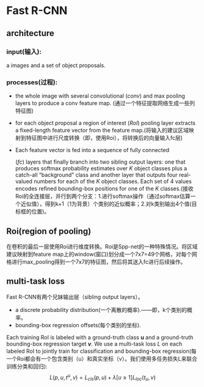 # Fast R-CNN



## architecture

### input(输入):

 a images and a set of object proposals.

### processes(过程):

-  the whole image with several convolutional (*conv*) and max pooling layers to produce a conv feature map. (通过一个特征提取网络生成一些列特征图)

- for each object proposal a region of interest (*RoI*) pooling layer extracts a fixed-length feature vector from the feature map.(将输入的建议区域映射到特征图中进行尺度转换（即，使用Roi），将转换后的向量输入fc层)

- Each feature vector is fed into a sequence of fully connected

  (*fc*) layers that finally branch into two sibling output layers: one that produces softmax probability estimates over *K* object classes plus a catch-all “background” class and another layer that outputs four real-valued numbers for each of the *K* object classes. Each set of 4 values encodes refined bounding-box positions for one of the *K* classes.(接收 Roi的全连接层，并行到两个分支：1.进行softmax操作（通过softmax估算一个近似值），得到k+1（1为背景）个类别的近似概率；2.对k类别输出4个值(目标框的位置)。



## Roi(region of pooling)

在卷积的最后一层使用Roi进行维度转换。Roi是Spp-net的一种特殊情况。将区域建议映射到feature map上的window(窗口)划分成一个7x7=49个网格，对每个网格进行max_pooling得到一个7x7的特征图，然后将其送入fc进行后续操作。



## multi-task loss

Fast R-CNN有两个兄妹输出层（sibling output layers）。

- a discrete probability distribution(一个离散的概率).——即，k个类别的概率。
- bounding-box regression offsets(每个类别的坐标).

Each training RoI is labeled with a ground-truth class **u** and a ground-truth bounding-box regression target ***v***. We use a multi-task loss *L* on each labeled RoI to jointly train for classification and bounding-box regression(每一个Roi都会有一个包含类别（u）和真实坐标（v）。我们使用多任务损失L来联合训练分类和回归):
$$
L(p,u,t^u,v)=L_{cls}{(p,u)} + \lambda [u \ge 1]L_{loc}(t_u,v)
$$
